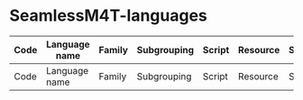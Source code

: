# SeamlessM4T-languages

| Code | Language name | Family | Subgrouping | Script | Resource | Source | Target |
| --- | --- | --- | --- | --- | --- | --- | --- |
| Code | Language name | Family | Subgrouping | Script | Resource | Source | Target |
